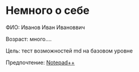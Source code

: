 # Немного о себе

ФИО: Иванов Иван Ивановвич

Возраст: много....

Цель: тест возможностей md на базовом уровне

Предпочтение: [Notepad++](https://notepad-plus-plus.org/downloads/)
